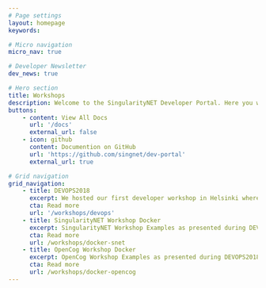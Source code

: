 ```yaml
---
# Page settings
layout: homepage
keywords:

# Micro navigation
micro_nav: true

# Developer Newsletter
dev_news: true

# Hero section
title: Workshops
description: Welcome to the SingularityNET Developer Portal. Here you will find material for our upcoming workshops. Please select the workshop you are attending and follow the preparation details.
buttons:
    - content: View All Docs
      url: '/docs'
      external_url: false
    - icon: github
      content: Documention on GitHub
      url: 'https://github.com/singnet/dev-portal'
      external_url: true

# Grid navigation
grid_navigation:
    - title: DEVOPS2018
      excerpt: We hosted our first developer workshop in Helsinki where we introduced SingularityNET and OpenCog concepts in a hands-on workshop.
      cta: Read more
      url: '/workshops/devops'
    - title: SingularityNET Workshop Docker
      excerpt: SingularityNET Workshop Examples as presented during DEVOPS2018
      cta: Read more
      url: /workshops/docker-snet
    - title: OpenCog Workshop Docker
      excerpt: OpenCog Workshop Examples as presented during DEVOPS2018
      cta: Read more
      url: /workshops/docker-opencog
---
```


